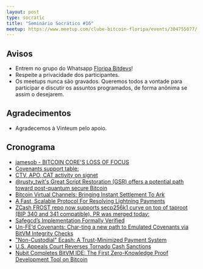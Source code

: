 ```yaml
---
layout: post
type: socratic
title: "Seminário Socrático #16"
meetup: https://www.meetup.com/clube-bitcoin-floripa/events/304755077/
---
```


## Avisos

- Entrem no grupo do Whatsapp [Floripa Bitdevs](https://chat.whatsapp.com/FCQNp71ayTv4U1LNDDowXh)!
- Respeite a privacidade dos participantes.
- Os meetups nunca são gravados. Queremos todos a vontade para participar e discutir os assuntos programados, de forma anônima se assim o desejarem.

## Agradecimentos

- Agradecemos à Vinteum pelo apoio.

## Cronograma

* [jamesob - BITCOIN CORE'S LOSS OF FOCUS](https://x.com/jamesob/status/1860340932706730261)
* [Covenants support table:](https://en.bitcoin.it/wiki/Covenants_support)
* [CTV, APO, CAT activity on signet](https://delvingbitcoin.org/t/ctv-apo-cat-activity-on-signet/1257)
* [@rusty_twit's Great Script Restoration (GSR) offers a potential path toward post-quantum secure Bitcoin](https://x.com/n1ckler/status/1854552545084977320)
* [Bitcoin Virtual Channels: Bringing Instant Settlement To Ark](https://arkdev.info/blog/bitcoin-virtual-channels/)
* [A Fast, Scalable Protocol For Resolving Lightning Payments](https://delvingbitcoin.org/t/a-fast-scalable-protocol-for-resolving-lightning-payments/1233)
* [ZCash FROST repo now supports secp256k1 curve on top of taproot (BIP 340 and 341 compatible). PR was merged today:](https://github.com/ZcashFoundation/frost/pull/730)
* [Safegcd’s Implementation Formally Verified](https://bitcoinmagazine.com/technical/safegcds-implementation-formally-verified)
* [Un-FE’d Covenants: Char-ting a new path to Emulated Covenants via BitVM Integrity Checks](https://rubin.io/public/pdfs/unfedcovenants.pdf)
* ["Non-Custodial" Ecash: A Trust-Minimized Payment System](https://gist.github.com/lukechilds/307341239beac72c9d8cfe3198f9bfff)
* [U.S. Appeals Court Reverses Tornado Cash Sanctions](https://thedefiant.io/news/regulation/u-s-appeals-court-reverses-tornado-cash-sanctions)
* [Nubit Completes BitVM IDE: The First Zero-Knowledge Proof Development Tool on Bitcoin](https://www.bitget.com/news/detail/12560604376498)
